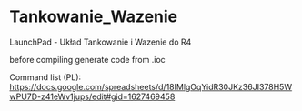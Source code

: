 # Tankowanie_Wazenie
LaunchPad - Układ Tankowanie i Wazenie do R4

before compiling generate code from .ioc

Command list (PL):
https://docs.google.com/spreadsheets/d/18IMlgOqYidR30JKz36JI378H5WwPU7D-z41eWv1jups/edit#gid=1627469458
